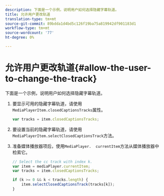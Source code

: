 ```yaml
---
description: 下面是一个示例，说明用户如何选择隐藏字幕轨道。
title: 允许用户更改轨道
translation-type: tm+mt
source-git-commit: 89bdda1d4bd5c126f19ba75a819942df901183d1
workflow-type: tm+mt
source-wordcount: '77'
ht-degree: 0%

---
```



# 允许用户更改轨道{#allow-the-user-to-change-the-track}

下面是一个示例，说明用户如何选择隐藏字幕轨道。

1. 要显示可用的隐藏字幕轨道，请使用`MediaPlayerItem.closedCaptionsTracks`属性。

   ```js
   var tracks = item.closedCaptionsTracks;
   ```

1. 要设置当前的隐藏字幕轨道，请使用`MediaPlayerItem.selectClosedCaptionsTrack`方法。
1. 准备媒体播放器项后，使用` MediaPlayer.  currentItem `方法从媒体播放器中检索它。

   ```js
   // Select the cc track with index k. 
   var item = mediaPlayer.currentItem;     
   var tracks = item.closedCaptionsTracks; 
   
   if (k >= 0 && k < tracks.length) { 
       item.selectClosedCaptionsTrack(tracks[k]); 
   }
   ```

